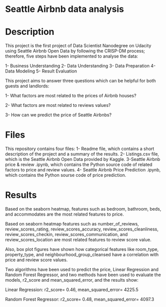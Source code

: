 # Seattle Airbnb data analysis
# Description

This project is the first project of Data Scientist Nanodegree on Udacity using Seattle Airbnb Open Data by following the CRISP-DM process; therefore, five steps have been implemented to analyse the data:

1- Business Understanding 
2- Data Understanding
3- Data Preparation
4- Data Modeling
5- Result Evaluation

This project aims to answer three questions which can be helpful for both guests and landlords:

1- What factors are most related to the prices of Airbnb houses?

2- What factors are most related to reviews values?

3- How can we predict the price of Seattle Airbnbs?


# Files

This repository contains four files:
1- Readme file, which contains a short description of the project and a summary of the results.
2- Listings.csv file, which is the Seattle Airbnb Open Data provided by Kaggle.
3-Seattle Airbnb price & review .ipynb, which contains the Python source code of related factors to price and review values.
4- Seattle Airbnb Price Prediction .ipynb, which contains the Python sourse code of price prediction.

# Results

Based on the seaborn heatmap, features such as bedroom, bathroom, beds, and accommodates are the most related features to price.

Based on seaborn heatmap features such as number_of_reviews, review_scores_rating, review_scores_accuracy, review_scores_cleanliness, review_scores_checkin, review_scores_communication, and review_scores_location are most related features to review score value.

Also, box plot figures have shown how categorical features like room_type, property_type, and neighbourhood_group_cleansed have a correlation with price and review score values.

Two algorithms have been used to predict the price, Linear Regression and Random Forest Regressor, and two methods have been used to evaluate the models, r2_score and mean_squared_error, and the results show:

Linear Regression: r2_score= 0.46, mean_squared_error= 4225.5

Random Forest Regressor: r2_score= 0.48, mean_squared_error= 4097.3






